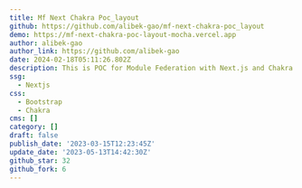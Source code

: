 ```yaml
---
title: Mf Next Chakra Poc_layout
github: https://github.com/alibek-gao/mf-next-chakra-poc_layout
demo: https://mf-next-chakra-poc-layout-mocha.vercel.app
author: alibek-gao
author_link: https://github.com/alibek-gao
date: 2024-02-18T05:11:26.802Z
description: This is POC for Module Federation with Next.js and Chakra UI.
ssg:
  - Nextjs
css:
  - Bootstrap
  - Chakra
cms: []
category: []
draft: false
publish_date: '2023-03-15T12:23:45Z'
update_date: '2023-05-13T14:42:30Z'
github_star: 32
github_fork: 6
---
```

